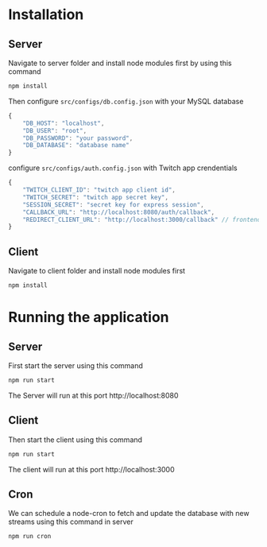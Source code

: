 # Installation

## Server
Navigate to server folder and install node modules first by using this command
```sh
npm install
```
Then configure `src/configs/db.config.json` with your MySQL database
```js
{
    "DB_HOST": "localhost",
    "DB_USER": "root", 
    "DB_PASSWORD": "your password",
    "DB_DATABASE": "database name"
}
```
configure `src/configs/auth.config.json` with Twitch app crendentials
```js
{
    "TWITCH_CLIENT_ID": "twitch app client id",
    "TWITCH_SECRET": "twitch app secret key",
    "SESSION_SECRET": "secret key for express session",
    "CALLBACK_URL": "http://localhost:8080/auth/callback",
    "REDIRECT_CLIENT_URL": "http://localhost:3000/callback" // frontend app url
}
```

## Client
Navigate to client folder and install node modules first
```sh
npm install
```

# Running the application
## Server
First start the server using this command
```sh
npm run start
```

The Server will run at this port http://localhost:8080

## Client
Then start the client using this command
```sh
npm run start
```

The client will run at this port http://localhost:3000

## Cron
We can schedule a node-cron to fetch and update the database with new streams using this command in server
```sh
npm run cron
```
